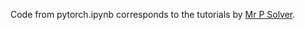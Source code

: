 Code from pytorch.ipynb corresponds to the tutorials by <a href="https://www.youtube.com/watch?v=v43SlgBcZ5Y&ab_channel=Mr.PSolver">Mr P Solver</a>.
